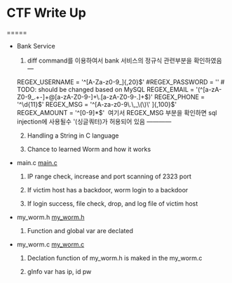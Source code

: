 # CTF Write Up
=====

- Bank Service
	1. diff command를 이용하여서 bank 서비스의 정규식 관련부분을 확인하였음
 —

  REGEX_USERNAME = '^[A-Za-z0-9_]{,20}$'
  #REGEX_PASSWORD = '' # TODO: should be changed based on MySQL
  REGEX_EMAIL = '(^[a-zA-Z0-9_.+-]+@[a-zA-Z0-9-]+\.[a-zA-Z0-9-.]+$)'
  REGEX_PHONE = '^\d{11}$'
  REGEX_MSG = '^[A-za-z0-9\.\,_\(\)\' ]{,100}$'
  REGEX_AMOUNT = '^[0-9]*$' 
  여기서 REGEX_MSG 부분을 확인하면 sql injection에 사용될수 '(싱글쿼터)가 허용되어 있음
  ————
  

	2. Handling a String in C language 

	3. Chance to learned Worm and how it works

- main.c [main.c](src/main.c)

	1. IP range check, increase and port scanning of 2323 port 

	2. If victim host has a backdoor, worm login to a backdoor

	3. If login success, file check, drop, and log file of victim host


- my_worm.h [my_worm.h](src/my_worm.h)

	1. Function and global var are declated


- my_worm.c [my_worm.c](src/my_worm.c)

	1. Declation function of my_worm.h is maked in the my_worm.c

	2. gInfo var has ip, id pw 
